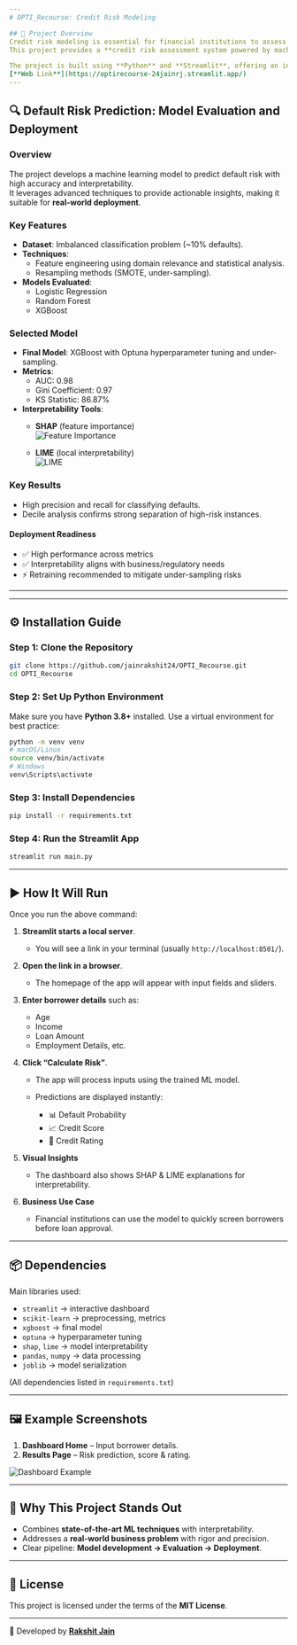 ```yaml
---
# OPTI_Recourse: Credit Risk Modeling

## 📌 Project Overview
Credit risk modeling is essential for financial institutions to assess the likelihood of a borrower defaulting on a loan.  
This project provides a **credit risk assessment system powered by machine learning**. It evaluates borrowers' default risk, calculates credit scores, and assigns credit ratings.  

The project is built using **Python** and **Streamlit**, offering an interactive and user-friendly dashboard.
[**Web Link**](https://optirecourse-24jainrj.streamlit.app/)
---
```


## 🔍 Default Risk Prediction: Model Evaluation and Deployment

### Overview
The project develops a machine learning model to predict default risk with high accuracy and interpretability.  
It leverages advanced techniques to provide actionable insights, making it suitable for **real-world deployment**.

### Key Features
- **Dataset**: Imbalanced classification problem (~10% defaults).
- **Techniques**:
  - Feature engineering using domain relevance and statistical analysis.
  - Resampling methods (SMOTE, under-sampling).
- **Models Evaluated**:
  - Logistic Regression
  - Random Forest
  - XGBoost

### Selected Model
- **Final Model**: XGBoost with Optuna hyperparameter tuning and under-sampling.
- **Metrics**:
  - AUC: 0.98
  - Gini Coefficient: 0.97
  - KS Statistic: 86.87%
- **Interpretability Tools**:
  - **SHAP** (feature importance)  
    ![Feature Importance](images/Feature_importance.png)

  - **LIME** (local interpretability)  
    ![LIME](images/Lime.JPG)

### Key Results
- High precision and recall for classifying defaults.
- Decile analysis confirms strong separation of high-risk instances.

#### Deployment Readiness
- ✅ High performance across metrics  
- ✅ Interpretability aligns with business/regulatory needs  
- ⚡ Retraining recommended to mitigate under-sampling risks  

---

---

## ⚙️ Installation Guide

### Step 1: Clone the Repository
```bash
git clone https://github.com/jainrakshit24/OPTI_Recourse.git
cd OPTI_Recourse
````

### Step 2: Set Up Python Environment

Make sure you have **Python 3.8+** installed.
Use a virtual environment for best practice:

```bash
python -m venv venv
# macOS/Linux
source venv/bin/activate
# Windows
venv\Scripts\activate
```

### Step 3: Install Dependencies

```bash
pip install -r requirements.txt
```

### Step 4: Run the Streamlit App

```bash
streamlit run main.py
```

---

## ▶️ How It Will Run

Once you run the above command:

1. **Streamlit starts a local server**.

   * You will see a link in your terminal (usually `http://localhost:8501/`).

2. **Open the link in a browser**.

   * The homepage of the app will appear with input fields and sliders.

3. **Enter borrower details** such as:

   * Age
   * Income
   * Loan Amount
   * Employment Details, etc.

4. **Click “Calculate Risk”**.

   * The app will process inputs using the trained ML model.
   * Predictions are displayed instantly:

     * 📊 Default Probability
     * 📈 Credit Score
     * 🏦 Credit Rating

5. **Visual Insights**

   * The dashboard also shows SHAP & LIME explanations for interpretability.

6. **Business Use Case**

   * Financial institutions can use the model to quickly screen borrowers before loan approval.

---

## 📦 Dependencies

Main libraries used:

* `streamlit` → interactive dashboard
* `scikit-learn` → preprocessing, metrics
* `xgboost` → final model
* `optuna` → hyperparameter tuning
* `shap`, `lime` → model interpretability
* `pandas`, `numpy` → data processing
* `joblib` → model serialization

(All dependencies listed in `requirements.txt`)

---

## 🖼 Example Screenshots

1. **Dashboard Home** – Input borrower details.
2. **Results Page** – Risk prediction, score & rating.

![Dashboard Example](images/dashboard.jpg)

---

## 🌟 Why This Project Stands Out

* Combines **state-of-the-art ML techniques** with interpretability.
* Addresses a **real-world business problem** with rigor and precision.
* Clear pipeline: **Model development → Evaluation → Deployment**.

---

## 📜 License

This project is licensed under the terms of the **MIT License**.

---

👤 Developed by **[Rakshit Jain](https://github.com/jainrakshit24)**

```
